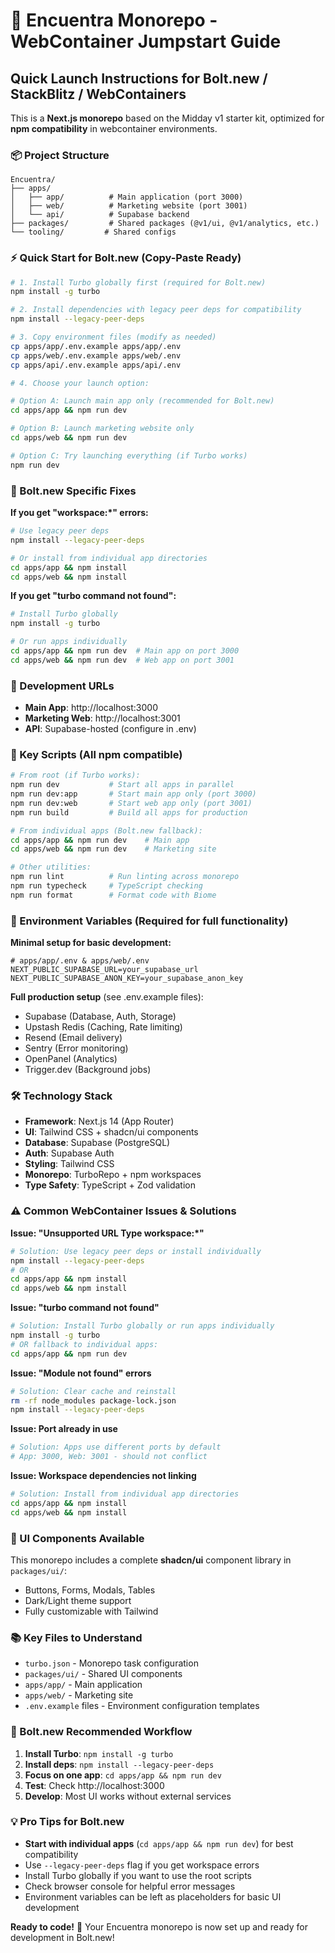 # 🚀 Encuentra Monorepo - WebContainer Jumpstart Guide

## Quick Launch Instructions for Bolt.new / StackBlitz / WebContainers

This is a **Next.js monorepo** based on the Midday v1 starter kit, optimized for **npm compatibility** in webcontainer environments.

### 📦 Project Structure
```
Encuentra/
├── apps/
│   ├── app/          # Main application (port 3000)
│   ├── web/          # Marketing website (port 3001)
│   └── api/          # Supabase backend
├── packages/         # Shared packages (@v1/ui, @v1/analytics, etc.)
└── tooling/         # Shared configs
```

### ⚡ Quick Start for Bolt.new (Copy-Paste Ready)

```bash
# 1. Install Turbo globally first (required for Bolt.new)
npm install -g turbo

# 2. Install dependencies with legacy peer deps for compatibility
npm install --legacy-peer-deps

# 3. Copy environment files (modify as needed)
cp apps/app/.env.example apps/app/.env
cp apps/web/.env.example apps/web/.env
cp apps/api/.env.example apps/api/.env

# 4. Choose your launch option:

# Option A: Launch main app only (recommended for Bolt.new)
cd apps/app && npm run dev

# Option B: Launch marketing website only
cd apps/web && npm run dev

# Option C: Try launching everything (if Turbo works)
npm run dev
```

### 🚨 Bolt.new Specific Fixes

**If you get "workspace:*" errors:**
```bash
# Use legacy peer deps
npm install --legacy-peer-deps

# Or install from individual app directories
cd apps/app && npm install
cd apps/web && npm install
```

**If you get "turbo command not found":**
```bash
# Install Turbo globally
npm install -g turbo

# Or run apps individually
cd apps/app && npm run dev  # Main app on port 3000
cd apps/web && npm run dev  # Web app on port 3001
```

### 🎯 Development URLs
- **Main App**: http://localhost:3000
- **Marketing Web**: http://localhost:3001
- **API**: Supabase-hosted (configure in .env)

### 🔧 Key Scripts (All npm compatible)
```bash
# From root (if Turbo works):
npm run dev           # Start all apps in parallel
npm run dev:app       # Start main app only (port 3000)
npm run dev:web       # Start web app only (port 3001)
npm run build         # Build all apps for production

# From individual apps (Bolt.new fallback):
cd apps/app && npm run dev    # Main app
cd apps/web && npm run dev    # Marketing site

# Other utilities:
npm run lint          # Run linting across monorepo
npm run typecheck     # TypeScript checking
npm run format        # Format code with Biome
```

### 🔑 Environment Variables (Required for full functionality)

**Minimal setup for basic development:**
```env
# apps/app/.env & apps/web/.env
NEXT_PUBLIC_SUPABASE_URL=your_supabase_url
NEXT_PUBLIC_SUPABASE_ANON_KEY=your_supabase_anon_key
```

**Full production setup** (see .env.example files):
- Supabase (Database, Auth, Storage)
- Upstash Redis (Caching, Rate limiting)
- Resend (Email delivery)
- Sentry (Error monitoring)
- OpenPanel (Analytics)
- Trigger.dev (Background jobs)

### 🛠️ Technology Stack
- **Framework**: Next.js 14 (App Router)
- **UI**: Tailwind CSS + shadcn/ui components
- **Database**: Supabase (PostgreSQL)
- **Auth**: Supabase Auth
- **Styling**: Tailwind CSS
- **Monorepo**: TurboRepo + npm workspaces
- **Type Safety**: TypeScript + Zod validation

### ⚠️ Common WebContainer Issues & Solutions

**Issue: "Unsupported URL Type workspace:*"**
```bash
# Solution: Use legacy peer deps or install individually
npm install --legacy-peer-deps
# OR
cd apps/app && npm install
cd apps/web && npm install
```

**Issue: "turbo command not found"**
```bash
# Solution: Install Turbo globally or run apps individually
npm install -g turbo
# OR fallback to individual apps:
cd apps/app && npm run dev
```

**Issue: "Module not found" errors**
```bash
# Solution: Clear cache and reinstall
rm -rf node_modules package-lock.json
npm install --legacy-peer-deps
```

**Issue: Port already in use**
```bash
# Solution: Apps use different ports by default
# App: 3000, Web: 3001 - should not conflict
```

**Issue: Workspace dependencies not linking**
```bash
# Solution: Install from individual app directories
cd apps/app && npm install
cd apps/web && npm install
```

### 🎨 UI Components Available
This monorepo includes a complete **shadcn/ui** component library in `packages/ui/`:
- Buttons, Forms, Modals, Tables
- Dark/Light theme support
- Fully customizable with Tailwind

### 📚 Key Files to Understand
- `turbo.json` - Monorepo task configuration
- `packages/ui/` - Shared UI components
- `apps/app/` - Main application
- `apps/web/` - Marketing site
- `.env.example` files - Environment configuration templates

### 🔄 Bolt.new Recommended Workflow
1. **Install Turbo**: `npm install -g turbo`
2. **Install deps**: `npm install --legacy-peer-deps`
3. **Focus on one app**: `cd apps/app && npm run dev`
4. **Test**: Check http://localhost:3000
5. **Develop**: Most UI works without external services

### 💡 Pro Tips for Bolt.new
- **Start with individual apps** (`cd apps/app && npm run dev`) for best compatibility
- Use `--legacy-peer-deps` flag if you get workspace errors
- Install Turbo globally if you want to use the root scripts
- Check browser console for helpful error messages
- Environment variables can be left as placeholders for basic UI development

**Ready to code!** 🎉 Your Encuentra monorepo is now set up and ready for development in Bolt.new!
